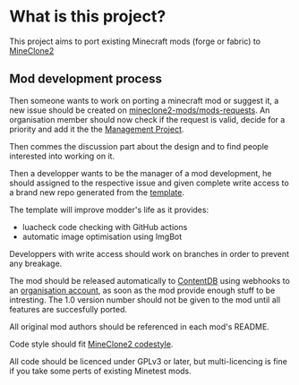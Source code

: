 # What is this project?

This project aims to port existing Minecraft mods (forge or fabric) to [MineClone2](https://git.minetest.land/MineClone2/MineClone2)

## Mod development process

Then someone wants to work on porting a minecraft mod or suggest it, a new issue should be created on [mineclone2-mods/mods-requests](https://github.com/mineclone2-mods/mods-requests/issues).
An organisation member should now check if the request is valid, decide for a priority and add it the the [Management Project](https://github.com/orgs/mineclone2-mods/projects/2).

Then commes the discussion part about the design and to find people interested into working on it.

Then a developper wants to be the manager of a mod development, he should assigned to the respective issue and given complete write access to a brand new repo generated from the [template](https://github.com/mineclone2-mods/template-mod).

The template will improve modder's life as it provides:
- luacheck code checking with GitHub actions
- automatic image optimisation using ImgBot

Developpers with write access should work on branches in order to prevent any breakage.

The mod should be released automatically to [ContentDB](https://content.minetest.net/) using webhooks to an [organisation account](https://content.minetest.net/users/mineclone2-mods/), as soon as the mod provide enough stuff to be intresting. The 1.0 version number should not be given to the mod until all features are succesfully ported.

All original mod authors should be referenced in each mod's README.

Code style should fit [MineClone2 codestyle](https://git.minetest.land/MineClone2/MineClone2/src/branch/master/CONTRIBUTING.md#stick-to-our-guidelines).

All code should be licenced under GPLv3 or later, but multi-licencing is fine if you take some perts of existing Minetest mods. 
